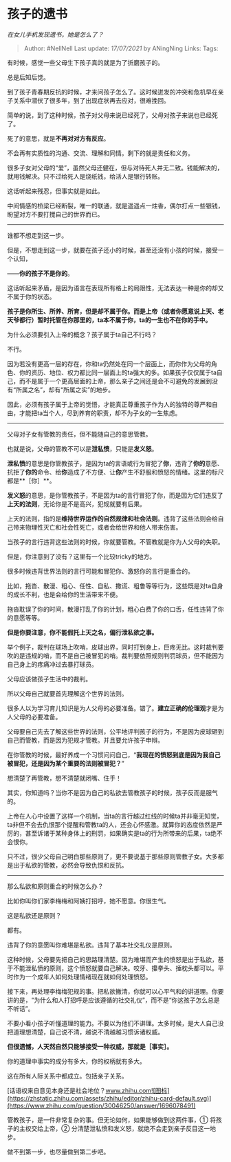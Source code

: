 # 孩子的遗书
*在女儿手机发现遗书，她是怎么了？*

> Author: #NellNell 
Last update: *17/07/2021* by ANingNing
Links:
Tags: 
  

有时候，感觉一些父母生下孩子真的就是为了折磨孩子的。

总是后知后觉。

到了孩子青春期反抗的时候，才来问孩子怎么了。这时候迸发的冲突和危机早在亲子关系中潜伏了很多年，到了出现症状再去应对，很难挽回。

简单的说，到了这种时候，孩子对父母来说已经死了，父母对孩子来说也已经死了。

死了的意思，就是**不再对对方有反应**。

不会再有实质性的沟通、交流、理解和同情。剩下的就是责任和义务。

很多子女对父母的“爱”，虽然父母还健在，但与对待死人并无二致。钱能解决的，就用钱解决。只不过给死人是烧纸钱，给活人是银行转账。

这话听起来残忍，但事实就是如此。

中间情感的桥梁已经断裂，唯一的联通，就是遥遥点一炷香，偶尔打点一些银钱，盼望对方不要打搅自己的世界而已。

---

谁都不想走到这一步。

但是，不想走到这一步，就要在孩子还小的时候，甚至还没有小孩的时候，接受一个认知，

——**你的孩子不是你的**。

这话听起来矛盾，是因为语言在表现所有格上的局限性，无法表达一种是你的却又不属于你的状态。

**孩子是你所生、所养、所育，但是却不属于你。而是上帝（或者你愿意说上天、老天爷都行）暂时托管在你那里的，ta本不属于你，ta的一生也不在你的手中。**

为什么必须要引入上帝的概念？孩子属于ta自己不行吗？

不行。

因为若没有更高一层的存在，你和ta仍然处在同一个层面上，而你作为父母的角色、你的资历、地位、权力都比同一层面上的ta强大的多。如果孩子仅仅属于ta自己，而不是属于一个更高层面的上帝，那么亲子之间还是会不可避免的发展到没有“所属之名”，却有“所属之实”的地步。

因此，必须有孩子属于上帝的觉悟，才能真正尊重孩子作为人的独特的尊严和自由，才能把ta当个人，尽到养育的职责，却不为子女的一生焦虑。

---

父母对子女有管教的责任，但不能随自己的意思管教。

也就是说，父母的管教不可以是**泄私愤**，只能是**发义怒**。

**泄私愤**的意思是你管教孩子，是因为ta的言语或行为冒犯了**你**，违背了**你的**意愿、抗拒了**你的**命令、给**你**造成了不方便、让**你**产生不舒服和愤怒的情绪。这里的标尺都是**［你］**。

**发义怒**的意思，是你管教孩子，不是因为ta的言行冒犯了你，而是因为它们违反了**上天的法则**，无论你是不是高兴，犯规就要有后果。

上天的法则，指的是**维持世界运作的自然规律和社会法则**。违背了这些法则会给自己带来物理性灭亡和社会性死亡，或者会给世界和他人带来伤害。

当孩子的言行违背这些法则的时候，你就要管教。不管教就是你为人父母的失职。

但是，你注意到了没有？这里有一个比较tricky的地方。

很多时候违背世界法则的言行可能和冒犯你、激怒你的言行是重合的。

比如，拖沓、散漫、粗心、任性、自私、撒谎、粗鲁等等行为，这些既是对ta自身的成长不利，也是会给你的生活带来不便。

拖沓耽误了你的时间，散漫打乱了你的计划，粗心白费了你的口舌，任性违背了你的意愿等等。

**但是你要注意，你不能假托上天之名，偏行泄私欲之事。**

举个例子，裁判在球场上吹哨，皮球出界，同时打到身上，巨疼无比。这时裁判要吹的是违规的哨，而不是自己被冒犯的哨。裁判要依照规则判罚球员，但不能因为自己身上的疼痛冲过去暴打球员。

父母应该做孩子生活中的裁判。

所以父母自己就要首先理解这个世界的法则。

很多人以为学习育儿知识是为人父母的必要准备。错了。**建立正确的伦理观**才是为人父母的必要准备。

父母要自己先去了解这些世界的法则，公平地评判孩子的行为，不是因为皮球砸到自己而管教，而是因为犯规才管教。并且要允许孩子申辩。

在你管教的时候，最好养成一个习惯问问自己，“**我现在的愤怒到底是因为我自己被冒犯，还是因为某个重要的法则被冒犯？**”

想清楚了再管教，想不清楚就闭嘴、住手！

其实，你知道吗？当你不是因为自己的私欲去管教孩子的时候，孩子反而是服气的。

上帝在人心中设置了这样一个机制，当ta的言行越过红线的时候ta并非毫无知觉，ta非但不会去仇恨那个提醒和管教ta的人，还会心怀感激。就算你的态度依然是严厉的，甚至诉诸于某种身体上的刑罚，如果确实是ta的行为所带来的后果，ta绝不会恨你。

只不过，很少父母自己明白那些原则了，更不要说基于那些原则管教子女。大多都是出于私欲的管教，必然会导致仇恨和反抗。

---

那么私欲和原则重合的时候怎么办？

比如你叫你们家李梅梅和阿姨打招呼，她不愿意。你很生气。

这是私欲还是原则？

都有。

违背了你的意愿叫你难堪是私欲。违背了基本社交礼仪是原则。

这种时候，父母要先把自己的思路理清楚。因为难堪而产生的愤怒是出于私欲，基于不能泄私愤的原则，这个愤怒就要自己解决。咬牙、攥拳头、捶枕头都可以。平时作为一个成年人如何处理情绪现在就如何处理愤怒。

接下来，再处理李梅梅犯规的事。把私欲撇清，你就可以心平气和的讲道理。你要讲的是，“为什么和人打招呼是应该遵循的社交礼仪”，而不是“你这孩子怎么总是不听话”。

不要小看小孩子听懂道理的能力。不要以为他们不讲理。太多时候，是大人自己没把道理想清楚，自己说不清，越说不清越越习惯诉诸权威。

**但很遗憾，人天然自然只能够接受一种权威，那就是［事实］。**

你的道理中事实的成分有多大，你的权柄就有多大。

这在所有人际关系中都成立。包括亲子关系。

[话语权来自意见本身还是社会地位？​www.zhihu.com![图标](https://zhstatic.zhihu.com/assets/zhihu/editor/zhihu-card-default.svg)](https://www.zhihu.com/question/30046250/answer/1696078491)

管教孩子，是一件非常复杂的事。但无论如何，如果能够做到这两件事，① 将孩子的主权交给上帝，② 分清楚泄私愤和发义怒，就绝不会走到亲子反目这一地步。

做不到第一步，也尽量做到第二步吧。